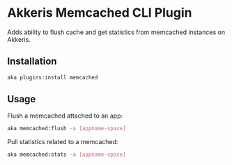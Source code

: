 # Akkeris Memcached CLI Plugin

Adds ability to flush cache and get statistics from memcached instances on Akkeris.

## Installation

```bash
aka plugins:install memcached
```

## Usage

Flush a memcached attached to an app:

```bash
aka memcached:flush -a [appname-space]
```

Pull statistics related to a memcached:

```bash
aka memcached:stats -a [appname-space]
```
